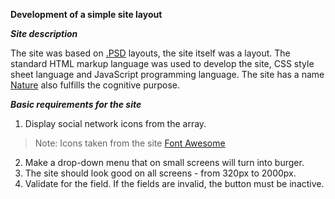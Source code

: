 **Development of a simple site layout**   

***Site description***

The site was based on [.PSD](https://psd.in.ua/) layouts, the site itself was a layout.
The standard HTML markup language was used to develop the site,
CSS style sheet language and JavaScript programming language. The site has a name
[Nature](http://localhost:63342/Nature/karkas.html?_ijt=jvb9fs4dbjuropj6o9ic511lds&_ij_reload=RELOAD_ON_SAVE)
also fulfills the cognitive purpose.

***Basic requirements for the site***
1. Display social network icons from the array.<br>
>Note: Icons taken from the site [Font Awesome](https://fontawesome.com/)
2. Make a drop-down menu that on small screens will turn into
   burger.
3. The site should look good on all screens - from 320px to 2000px.
4. Validate for the field. If the fields are invalid, the button
   must be inactive.
